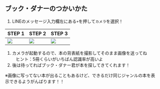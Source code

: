 ## ブック・ダナーのつかいかた

1. LINEのメッセージ入力欄左にある`+`を押して`カメラ`を選択！

| STEP 1 | STEP 2 | STEP 3 |
|---|---|---|
| ![](https://raw.githubusercontent.com/bookdanner/how-to-use-bookdanner/master/manual_1.png) | ![](https://raw.githubusercontent.com/bookdanner/how-to-use-bookdanner/master/manual_2.png) | ![](https://raw.githubusercontent.com/bookdanner/how-to-use-bookdanner/master/manual_3.png) |

1. カメラが起動するので、本の背表紙を撮影してそのまま画像を送ってね  
    ヒント：5冊くらいがいちばん認識率が高いよ
1. 後は待ってればブック・ダナー君が本を探してきてくれます！

※画像に写ってない本が出ることもあるけど、できるだけ同じジャンルの本を表示できるようがんばります！！
